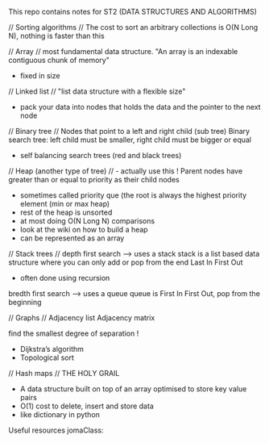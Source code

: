 This repo contains notes for ST2 (DATA STRUCTURES AND ALGORITHMS)  
   
// Sorting algorithms //
The cost to sort an arbitrary collections is O(N Long N), nothing is faster than this 

// Array //
most fundamental data structure. 
"An array is an indexable contiguous chunk of memory"
- fixed in size

// Linked list // 
"list data structure with a flexible size"
- pack your data into nodes that holds the data and the pointer to the next node

// Binary tree // 
Nodes that point to a left and right child (sub tree) 
Binary search tree: left child must be smaller, right child must be bigger or equal
- self balancing search trees (red and black trees)

// Heap (another type of tree) // - actually use this !
Parent nodes have greater than or equal to priority as their child nodes 
- sometimes called priority que (the root is always the highest priority element (min or max heap)
- rest of the heap is unsorted
- at most doing O(N Long N) comparisons
- look at the wiki on how to build a heap
- can be represented as an array

// Stack trees // 
depth first search --> uses a stack 
stack is a list based data structure where you can only add or pop from the end Last In First Out
  - often done using recursion

bredth first search --> uses a queue 
queue is First In First Out, pop from the beginning 

// Graphs //
Adjacency list 
Adjacency matrix 

find the smallest degree of separation !
- Dijkstra’s algorithm
- Topological sort

// Hash maps //
THE HOLY GRAIL
- A data structure built on top of an array optimised to store key value pairs
- O(1) cost to delete, insert and store  data
- like dictionary in python

Useful resources
jomaClass:
